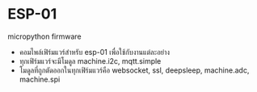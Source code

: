 # ESP-01
micropython firmware
- คอมไพล์เฟิร์มแวร์สำหรับ esp-01 เพื่อใช้กับงานแต่ละอย่าง
- ทุกเฟิร์มแวร์จะมีโมดูล machine.i2c, mqtt.simple
- โมดูลที่ถูกตัดออกในทุกเฟิร์มแวร์คือ websocket, ssl, deepsleep, machine.adc, machine.spi
